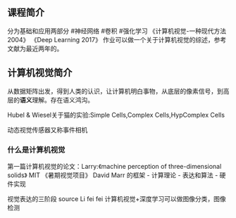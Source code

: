 ## 课程简介
分为基础和应用两部分 #神经网络 #卷积 #强化学习
 《计算机视觉-一种现代方法 2004》 《Deep Learning 2017》
作业可以做一个关于计算机视觉的综述，参考文献为最近两年的。

## 计算机视觉简介
从数据矩阵出发，得到人类的认识，让计算机明白事物，从底层的像素信号，到高层的**语义**理解。存在语义鸿沟。

Hubel & Wiesel关于猫的实验:Simple Cells,Complex Cells,HypComplex Cells

动态视觉传感器又称事件相机
### 什么是计算机视觉
第一篇计算机视觉的论文：Larry:《machine perception of three-dimensional solids》
MIT 《暑期视觉项目》
David Marr 的框架
    - 计算理论
    - 表达和算法
    - 硬件实现

视觉表达的三阶段 source Li fei fei
计算机视觉+深度学习可以做图像分类，图像检测
